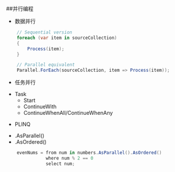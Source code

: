 ##并行编程

* 数据并行

```csharp
	// Sequential version
	foreach (var item in sourceCollection)
	{
	    Process(item);
	}

	// Parallel equivalent
	Parallel.ForEach(sourceCollection, item => Process(item));
```



* 任务并行
 - Task
   - Start
   - ContinueWith
   - ContinueWhenAll/ContinueWhenAny
  
  
* PLINQ
 - .AsParallel()
 - .AsOrdered()
  
```csharp
	evenNums = from num in numbers.AsParallel().AsOrdered()
               where num % 2 == 0
               select num;
```